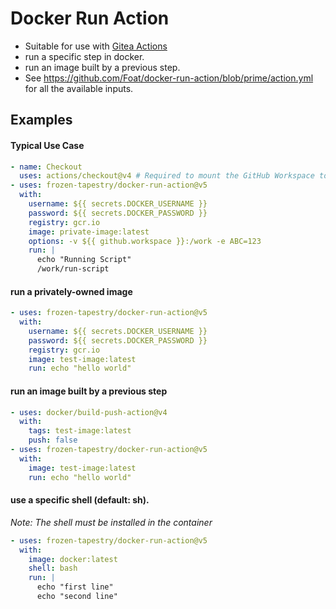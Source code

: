 # Docker Run Action

- Suitable for use with [Gitea Actions](https://docs.gitea.com/next/usage/actions/overview)
- run a specific step in docker.
- run an image built by a previous step.
- See https://github.com/Foat/docker-run-action/blob/prime/action.yml for all the available inputs.

## Examples

#### Typical Use Case

```yaml
- name: Checkout 
  uses: actions/checkout@v4 # Required to mount the GitHub Workspace to a volume 
- uses: frozen-tapestry/docker-run-action@v5
  with:
    username: ${{ secrets.DOCKER_USERNAME }}
    password: ${{ secrets.DOCKER_PASSWORD }}
    registry: gcr.io
    image: private-image:latest
    options: -v ${{ github.workspace }}:/work -e ABC=123
    run: |
      echo "Running Script"
      /work/run-script
```

#### run a privately-owned image
```yaml
- uses: frozen-tapestry/docker-run-action@v5
  with:
    username: ${{ secrets.DOCKER_USERNAME }}
    password: ${{ secrets.DOCKER_PASSWORD }}
    registry: gcr.io
    image: test-image:latest
    run: echo "hello world"
```

#### run an image built by a previous step
```yaml
- uses: docker/build-push-action@v4
  with:
    tags: test-image:latest
    push: false
- uses: frozen-tapestry/docker-run-action@v5
  with:
    image: test-image:latest
    run: echo "hello world"
```


#### use a specific shell (default: sh). 
*Note: The shell must be installed in the container*
```yaml
- uses: frozen-tapestry/docker-run-action@v5
  with:
    image: docker:latest
    shell: bash
    run: |
      echo "first line"
      echo "second line"
```

